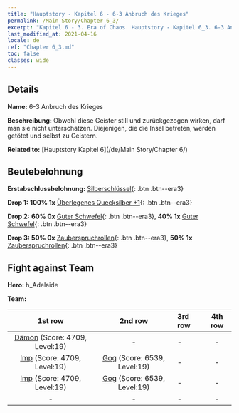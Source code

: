 ```yaml
---
title: "Hauptstory - Kapitel 6 - 6-3 Anbruch des Krieges"
permalink: /Main Story/Chapter 6_3/
excerpt: "Kapitel 6 - 3. Era of Chaos  Hauptstory - Kapitel 6_3. 6-3 Anbruch des Krieges"
last_modified_at: 2021-04-16
locale: de
ref: "Chapter 6_3.md"
toc: false
classes: wide
---
```


## Details

 **Name:** 6-3 Anbruch des Krieges

 **Beschreibung:** Obwohl diese Geister still und zurückgezogen wirken, darf man sie nicht unterschätzen. Diejenigen, die die Insel betreten, werden getötet und selbst zu Geistern.

 **Related to:** [Hauptstory Kapitel 6](/de/Main Story/Chapter 6/)

## Beutebelohnung

 **Erstabschlussbelohnung:** [Silberschlüssel](/de/Items/con_693/){: .btn .btn--era3}

 **Drop 1:** **100% 1x** [Überlegenes Quecksilber +1](/de/Items/mat_21/){: .btn .btn--era3}

 **Drop 2:** **60% 0x** [Guter Schwefel](/de/Items/mat_15/){: .btn .btn--era3}, **40% 1x** [Guter Schwefel](/de/Items/mat_15/){: .btn .btn--era3}

 **Drop 3:** **50% 0x** [Zauberspruchrollen](/de/Items/con_694/){: .btn .btn--era3}, **50% 1x** [Zauberspruchrollen](/de/Items/con_694/){: .btn .btn--era3}


## Fight against Team
 **Hero:** h_Adelaide

 **Team:**


  | 1st row | 2nd row | 3rd row | 4th row |
  |:----:|:----:|:----|:----:|
  | [Dämon](/de/units/Demon/) (Score: 4709, Level:19)  | - | - | - |
  | [Imp](/de/units/Imp/) (Score: 4709, Level:19)  | [Gog](/de/units/Gog/) (Score: 6539, Level:19)  | - | - |
  | [Imp](/de/units/Imp/) (Score: 4709, Level:19)  | [Gog](/de/units/Gog/) (Score: 6539, Level:19)  | - | - |
  | - | - | - | - |


